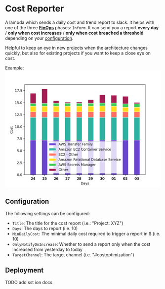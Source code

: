 # Cost Reporter

A lambda which sends a daily cost and trend report to slack. It helps with one of the three [**FinOps**](https://www.linkedin.com/company/finops-foundation/) phases: `Inform`. It can send you a report **every day** / **only when cost increases** / **only when cost breached a threshold** depending on your [configuration](template.yaml).

Helpful to keep an eye in new projects when the architecture changes quickly, but also for existing projects if you want to keep a close eye on cost.

Example:
![](assets/Figure_1.png)


## Configuration

The following settings can be configured:
- `Title`: The title for the cost report (i.e.: "Project: XYZ")
- `Days`: The days to report (i.e. 10)
- `MinDailyCost`: The minimal daily cost required to trigger a report in $ (i.e. 10)
- `OnlyNotifyOnIncrease`: Whether to send a report only when the cost increased from yesterday to today
- `TargetChannel`: The target channel (i.e. "#costoptimization")

## Deployment

TODO add sst ion docs
